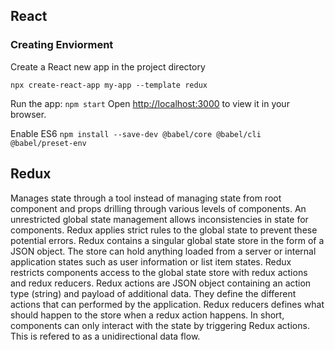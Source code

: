 ## React

### Creating Enviorment

Create a React new app in the project directory

`npx create-react-app my-app --template redux`

Run the app:
`npm start`
Open [http://localhost:3000](http://localhost:3000) to view it in your browser.

Enable ES6
`npm install --save-dev @babel/core @babel/cli @babel/preset-env`

## Redux

Manages state through a tool instead of managing state from root component and props drilling through various levels of components. An unrestricted global state management allows inconsistencies in state for components. Redux applies strict rules to the global state to prevent these potential errors.
Redux contains a singular global state store in the form of a JSON object. The store can hold anything loaded from a server or internal application states such as user information or list item states. Redux restricts components access to the global state store with redux actions and redux reducers.
Redux actions are JSON object containing an action type (string) and payload of additional data. They define the different actions that can performed by the application. Redux reducers defines what should happen to the store when a redux action happens. In short, components can only interact with the state by triggering Redux actions. This is refered to as a unidirectional data flow.
